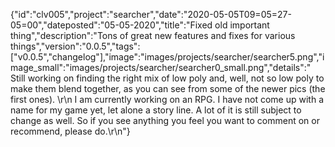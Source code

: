 {"id":"clv005","project":"searcher","date":"2020-05-05T09=05=27-05=00","dateposted":"05-05-2020","title":"Fixed old important thing","description":"Tons of great new features and fixes for various things","version":"0.0.5","tags":["v0.0.5","changelog"],"image":"images/projects/searcher/searcher5.png","image_small":"images/projects/searcher/searcher0_small.png","details":"  Still working on finding the right mix of low poly and, well, not so low poly to make them blend together, as you can see from some of the newer pics (the first ones).  \r\n  I am currently working on an RPG. I have not come up with a name for my game yet, let alone a story line. A lot of it is still subject to change as well. So if you see anything you feel you want to comment on or recommend, please do.\r\n"}